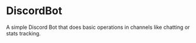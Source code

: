 # DiscordBot
A simple Discord Bot that does basic operations in channels like chatting or stats tracking.
